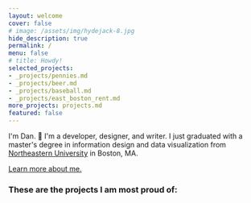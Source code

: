 ```yaml
---
layout: welcome
cover: false
# image: /assets/img/hydejack-8.jpg
hide_description: true
permalink: /
menu: false
# title: Howdy!
selected_projects:
- _projects/pennies.md
- _projects/beer.md
- _projects/baseball.md
- _projects/east_boston_rent.md
more_projects: projects.md
featured: false
---
```

I'm Dan. 🎉 I'm a developer, designer, and writer. I just graduated with a master's degree in information design and data visualization from [Northeastern University](https://www.northeastern.edu/visualization/) in Boston, MA.

[Learn more about me.](./about.md)
### These are the projects I am most proud of:

<!--projects-->
